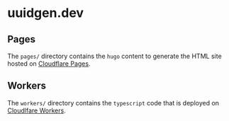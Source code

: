 # uuidgen.dev

## Pages

The `pages/` directory contains the `hugo` content to generate the HTML site hosted on [Cloudflare Pages](https://pages.cloudflare.com/).

## Workers

The `workers/` directory contains the `typescript` code that is deployed on [Cloudlfare Workers](https://workers.cloudflare.com/).